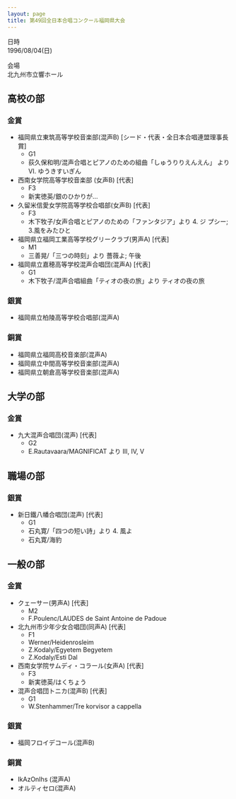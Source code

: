 ```yaml
---
layout: page
title: 第49回全日本合唱コンクール福岡県大会
---
```

 日時  
1996/08/04(日)

 会場  
北九州市立響ホール

高校の部
--------

### 金賞

-   福岡県立東筑高等学校音楽部(混声B) \[シード・代表・全日本合唱連盟理事長賞\]
    -   G1
    -   荻久保和明/混声合唱とピアノのための組曲「しゅうりりえんえん」 より VI. ゆうきすいぎん
-   西南女学院高等学校音楽部 (女声B) \[代表\]
    -   F3
    -   新実徳英/銀のひかりが…
-   久留米信愛女学院高等学校合唱部(女声B) \[代表\]
    -   F3
    -   木下牧子/女声合唱とピアノのための「ファンタジア」より 4. ジ プシー; 3.風をみたひと
-   福岡県立福岡工業高等学校グリークラブ(男声A) \[代表\]
    -   M1
    -   三善晃/「三つの時刻」より 薔薇よ; 午後
-   福岡県立嘉穂高等学校混声合唱団(混声A) \[代表\]
    -   G1
    -   木下牧子/混声合唱組曲「ティオの夜の旅」より ティオの夜の旅

### 銀賞

-   福岡県立柏陵高等学校合唱部(混声A)

### 銅賞

-   福岡県立福岡高校音楽部(混声A)
-   福岡県立中間高等学校音楽部(混声A)
-   福岡県立朝倉高等学校音楽部(混声A)

大学の部
--------

### 金賞

-   九大混声合唱団(混声) \[代表\]
    -   G2
    -   E.Rautavaara/MAGNIFICAT より III, IV, V

職場の部
--------

### 銀賞

-   新日鐵八幡合唱団(混声) \[代表\]
    -   G1
    -   石丸寛/「四つの短い詩」より 4. 風よ
    -   石丸寛/海豹

一般の部
--------

### 金賞

-   クェーサー(男声A) \[代表\]
    -   M2
    -   F.Poulenc/LAUDES de Saint Antoine de Padoue
-   北九州市少年少女合唱団(同声A) \[代表\]
    -   F1
    -   Werner/Heidenrosleim
    -   Z.Kodaly/Egyetem Begyetem
    -   Z.Kodaly/Esti Dal
-   西南女学院サムディ・コラール(女声A) \[代表\]
    -   F3
    -   新実徳英/はくちょう
-   混声合唱団トニカ(混声B) \[代表\]
    -   G1
    -   W.Stenhammer/Tre korvisor a cappella

### 銀賞

-   福岡フロイデコール(混声B)

### 銅賞

-   IkAzOnIhs (混声A)
-   オルティセロ(混声A)

